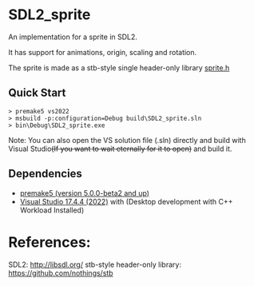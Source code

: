 # SDL2_sprite

An implementation for a sprite in SDL2.

It has support for animations, origin, scaling and rotation.

The sprite is made as a stb-style single header-only library [sprite.h](./src/sprite.h)

## Quick Start
```console
> premake5 vs2022
> msbuild -p:configuration=Debug build\SDL2_sprite.sln
> bin\Debug\SDL2_sprite.exe
```
Note: You can also open the VS solution file (.sln) directly and build with Visual Studio<s>(If you want to wait eternally for it to open)</s> and build it.

## Dependencies

- [premake5 (version 5.0.0-beta2 and up)](https://github.com/premake/premake-core/releases/download/v5.0.0-beta2/premake-5.0.0-beta2-windows.zip)
- [Visual Studio 17.4.4 (2022)](https://visualstudio.microsoft.com/vs/community/) with (Desktop development with C++ Workload Installed)


# References:

SDL2: http://libsdl.org/
stb-style header-only library: https://github.com/nothings/stb
